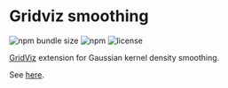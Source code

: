 # Gridviz smoothing

![npm bundle size](https://img.shields.io/bundlephobia/minzip/gridviz-smoothing)
![npm](https://img.shields.io/npm/v/gridviz-smoothing)
![license](https://img.shields.io/badge/license-EUPL-success)

[GridViz](https://github.com/eurostat/gridviz/) extension for Gaussian kernel density smoothing.

See [here](https://eurostat.github.io/gridviz/docs/reference#kernel-smoothing).
